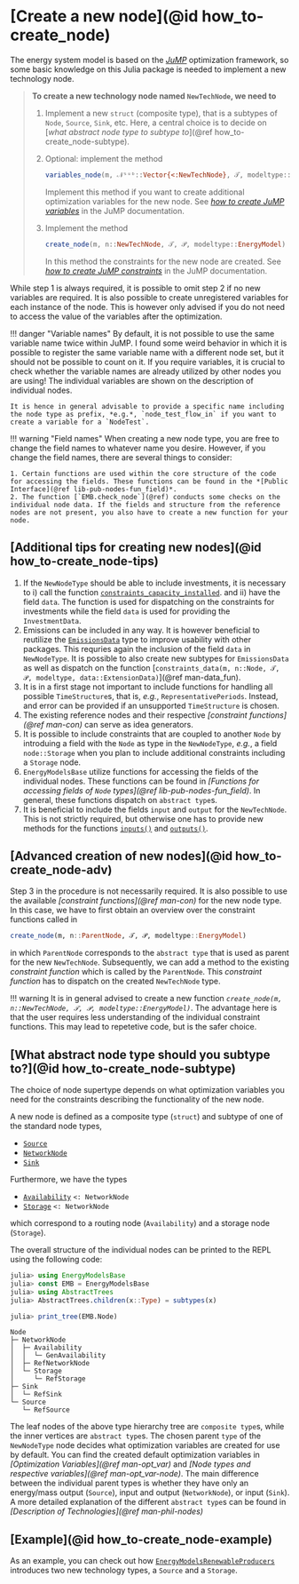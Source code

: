 # [Create a new node](@id how_to-create_node)

The energy system model is based on the *[JuMP](https://jump.dev/JuMP.jl/)* optimization framework, so some basic knowledge on this Julia package is needed to implement a new technology node.

> **To create a new technology node named `NewTechNode`, we need to**
>
> 1. Implement a new `struct` (composite type), that is a subtypes of `Node`, `Source`, `Sink`, etc.
>    Here, a central choice is to decide on [*what abstract node type to subtype to*](@ref how_to-create_node-subtype).
> 2. Optional: implement the method
>
>    ```julia
>    variables_node(m, 𝒩ˢᵘᵇ::Vector{<:NewTechNode}, 𝒯, modeltype::EnergyModel)
>    ```
>
>    Implement this method if you want to create additional optimization variables for the new node. See *[how to create JuMP variables](https://jump.dev/JuMP.jl/stable/manual/variables/)* in the JuMP documentation.
> 3. Implement the method
>
>    ```julia
>    create_node(m, n::NewTechNode, 𝒯, 𝒫, modeltype::EnergyModel)
>    ```
>
>    In this method the constraints for the new node are created. See *[how to create JuMP constraints](https://jump.dev/JuMP.jl/stable/manual/constraints/)* in the JuMP documentation.

While step 1 is always required, it is possible to omit step 2 if no new variables are required.
It is also possible to create unregistered variables for each instance of the node.
This is however only advised if you do not need to access the value of the variables after the optimization.

!!! danger "Variable names"
    By default, it is not possible to use the same variable name twice within JuMP.
    I found some weird behavior in which it is possible to register the same variable name with a different node set, but it should not be possible to count on it.
    If you require variables, it is crucial to check whether the variable names are already utilized by other nodes you are using!
    The individual variables are shown on the description of individual nodes.

    It is hence in general advisable to provide a specific name including the node type as prefix, *e.g.*, `node_test_flow_in` if you want to create a variable for a `NodeTest`.

!!! warning "Field names"
    When creating a new node type, you are free to change the field names to whatever name you desire. However, if you change the  field names, there are several things to consider:

    1. Certain functions are used within the core structure of the code for accessing the fields. These functions can be found in the *[Public Interface](@ref lib-pub-nodes-fun_field)*.
    2. The function [`EMB.check_node`](@ref) conducts some checks on the individual node data. If the fields and structure from the reference nodes are not present, you also have to create a new function for your node.

## [Additional tips for creating new nodes](@id how_to-create_node-tips)

1. If the `NewNodeType` should be able to include investments, it is necessary to i) call the function [`constraints_capacity_installed`](@ref).
   and ii) have the field `data`.
   The function is used for dispatching on the constraints for investments while the field `data` is used for providing the `InvestmentData`.
2. Emissions can be included in any way.
   It is however beneficial to reutilize the [`EmissionsData`](@ref) type to improve usability with other packages.
   This requries again the inclusion of the field `data` in `NewNodeType`.
   It is possible to also create new subtypes for `EmissionsData` as well as dispatch on the function [`constraints_data(m, n::Node, 𝒯, 𝒫, modeltype, data::ExtensionData)`](@ref man-data_fun).
3. It is in a first stage not important to include functions for handling all possible `TimeStructure`s, that is, *e.g.*, `RepresentativePeriods`.
   Instead, and error can be provided if an unsupported `TimeStructure` is chosen.
4. The existing reference nodes and their respective *[constraint functions](@ref man-con)* can serve as idea generators.
5. It is possible to include constraints that are coupled to another `Node` by introduing a field with the `Node` as type in the `NewNodeType`, *e.g.*, a field `node::Storage` when you plan to include additional constraints including a `Storage` node.
6. `EnergyModelsBase` utilize functions for accessing the fields of the individual nodes.
   These functions can be found in *[Functions for accessing fields of `Node` types](@ref lib-pub-nodes-fun_field)*.
   In general, these functions dispatch on `abstract type`s.
7. It is beneficial to include the fields `input` and `output` for the `NewTechNode`.
   This is not strictly required, but otherwise one has to provide new methods for the functions [`inputs()`](@ref) and  [`outputs()`](@ref).

## [Advanced creation of new nodes](@id how_to-create_node-adv)

Step 3 in the procedure is not necessarily required.
It is also possible to use the available *[constraint functions](@ref man-con)* for the new node type.
In this case, we have to first obtain an overview over the constraint functions called in

```julia
create_node(m, n::ParentNode, 𝒯, 𝒫, modeltype::EnergyModel)
```

in which `ParentNode` corresponds to the `abstract type` that is used as parent for the new `NewTechNode`.
Subsequently, we can add a method to the existing *constraint function* which is called by the `ParentNode`.
This *constraint function* has to dispatch on the created `NewTechNode` type.

!!! warning
    It is in general advised to create a new function *`create_node(m, n::NewTechNode, 𝒯, 𝒫, modeltype::EnergyModel)`*.
    The advantage here is that the user requires less understanding of the individual constraint functions.
    This may lead to repetetive code, but is the safer choice.

## [What abstract node type should you subtype to?](@id how_to-create_node-subtype)

The choice of node supertype depends on what optimization variables you need for the constraints describing the functionality of the new node.

A new node is defined as a composite type (`struct`) and subtype of one of the standard node types,

- [`Source`](@ref)
- [`NetworkNode`](@ref)
- [`Sink`](@ref)

Furthermore, we have the types

- [`Availability`](@ref) `<: NetworkNode`
- [`Storage`](@ref) `<: NetworkNode`

which correspond to a routing node (`Availability`) and a storage node (`Storage`).

The overall structure of the individual nodes can be printed to the REPL using the following code:

```julia
julia> using EnergyModelsBase
julia> const EMB = EnergyModelsBase
julia> using AbstractTrees
julia> AbstractTrees.children(x::Type) = subtypes(x)

julia> print_tree(EMB.Node)
```

```REPL
Node
├─ NetworkNode
│  ├─ Availability
│  │  └─ GenAvailability
│  ├─ RefNetworkNode
│  └─ Storage
│     └─ RefStorage
├─ Sink
│  └─ RefSink
└─ Source
   └─ RefSource
```

The leaf nodes of the above type hierarchy tree are `composite type`s, while the inner vertices are `abstract type`s.
The chosen parent `type` of the `NewNodeType` node decides what optimization variables are created for use by default.
You can find the created default optimization variables in *[Optimization Variables](@ref man-opt_var)* and *[Node types and respective variables](@ref man-opt_var-node)*.
The main difference between the individual parent types is whether they have only an energy/mass output (`Source`), input and output (`NetworkNode`), or input (`Sink`).
A more detailed explanation of the different `abstract type`s can be found in *[Description of Technologies](@ref man-phil-nodes)*

## [Example](@id how_to-create_node-example)

As an example, you can check out how [`EnergyModelsRenewableProducers`](https://energymodelsx.github.io/EnergyModelsRenewableProducers.jl/) introduces two new technology types, a `Source` and a `Storage`.
